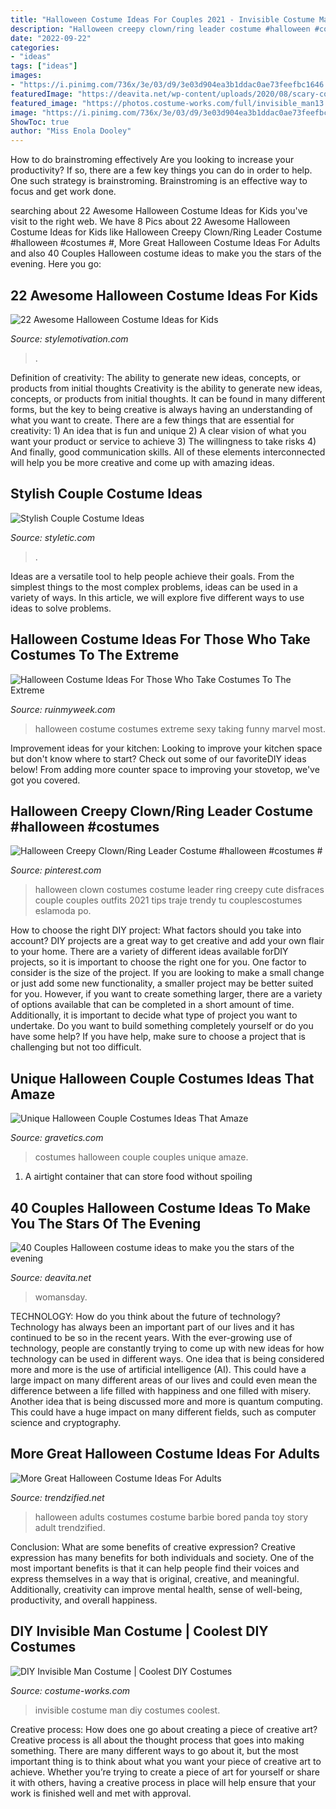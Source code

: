 ```yaml
---
title: "Halloween Costume Ideas For Couples 2021 - Invisible Costume Man Diy Costumes Coolest"
description: "Halloween creepy clown/ring leader costume #halloween #costumes #"
date: "2022-09-22"
categories:
- "ideas"
tags: ["ideas"]
images:
- "https://i.pinimg.com/736x/3e/03/d9/3e03d904ea3b1ddac0ae73feefbc1646.jpg"
featuredImage: "https://deavita.net/wp-content/uploads/2020/08/scary-couples-costumes-ideas-zombie-bride-and-groom.jpg"
featured_image: "https://photos.costume-works.com/full/invisible_man13.jpg"
image: "https://i.pinimg.com/736x/3e/03/d9/3e03d904ea3b1ddac0ae73feefbc1646.jpg"
ShowToc: true
author: "Miss Enola Dooley"
---
```



How to do brainstroming effectively
Are you looking to increase your productivity? If so, there are a few key things you can do in order to help. One such strategy is brainstroming. Brainstroming is an effective way to focus and get work done.

	

		
searching about 22 Awesome Halloween Costume Ideas for Kids you've visit to the right web. We have 8 Pics about 22 Awesome Halloween Costume Ideas for Kids like Halloween Creepy Clown/Ring Leader Costume #halloween #costumes #, More Great Halloween Costume Ideas For Adults and also 40 Couples Halloween costume ideas to make you the stars of the evening. Here you go:
		
    
## 22 Awesome Halloween Costume Ideas For Kids

<img loading=lazy src="https://www.stylemotivation.com/wp-content/uploads/2013/08/1121.jpg" onerror="this.onerror=null;this.src='https://tse3.mm.bing.net/th?id=OIP.B0OlbAbU4OqpycX3F6RQSgHaLH&amp;pid=15.1';" alt="22 Awesome Halloween Costume Ideas for Kids">

_Source: stylemotivation.com_

>. 

	

Definition of creativity: The ability to generate new ideas, concepts, or products from initial thoughts
Creativity is the ability to generate new ideas, concepts, or products from initial thoughts. It can be found in many different forms, but the key to being creative is always having an understanding of what you want to create. There are a few things that are essential for creativity: 1) An idea that is fun and unique 2) A clear vision of what you want your product or service to achieve 3) The willingness to take risks 4) And finally, good communication skills. All of these elements interconnected will help you be more creative and come up with amazing ideas.

    
## Stylish Couple Costume Ideas

<img loading=lazy src="https://styletic.com/wp-content/uploads/2015/10/couple-costume-ideas/14-couple-costume-ideas.jpg" onerror="this.onerror=null;this.src='https://tse3.mm.bing.net/th?id=OIP.5eWxGIdwOPKB9GWIwHUfMAHaJ4&amp;pid=15.1';" alt="Stylish Couple Costume Ideas">

_Source: styletic.com_

>. 

	

Ideas are a versatile tool to help people achieve their goals. From the simplest things to the most complex problems, ideas can be used in a variety of ways. In this article, we will explore five different ways to use ideas to solve problems.

    
## Halloween Costume Ideas For Those Who Take Costumes To The Extreme

<img loading=lazy src="https://ruinmyweek.com/wp-content/uploads/2019/09/tk-halloween-costume-ideas-for-people-who-like-taking-their-costumes-to-the-extreme-21.jpg" onerror="this.onerror=null;this.src='https://tse4.mm.bing.net/th?id=OIP.tWa7Xx9GKxXy-Kq5Z4VnYAHaJ4&amp;pid=15.1';" alt="Halloween Costume Ideas For Those Who Take Costumes To The Extreme">

_Source: ruinmyweek.com_

>halloween costume costumes extreme sexy taking funny marvel most. 

	

Improvement ideas for your kitchen:
Looking to improve your kitchen space but don't know where to start? Check out some of our favoriteDIY ideas below! From adding more counter space to improving your stovetop, we've got you covered.

    
## Halloween Creepy Clown/Ring Leader Costume #halloween #costumes #

<img loading=lazy src="https://i.pinimg.com/736x/3e/03/d9/3e03d904ea3b1ddac0ae73feefbc1646.jpg" onerror="this.onerror=null;this.src='https://tse3.mm.bing.net/th?id=OIP.qRv1I9buUpLEINSmulqIFwHaJ4&amp;pid=15.1';" alt="Halloween Creepy Clown/Ring Leader Costume #halloween #costumes #">

_Source: pinterest.com_

>halloween clown costumes costume leader ring creepy cute disfraces couple couples outfits 2021 tips traje trendy tu couplescostumes eslamoda po. 

	

How to choose the right DIY project: What factors should you take into account?
DIY projects are a great way to get creative and add your own flair to your home. There are a variety of different ideas available forDIY projects, so it is important to choose the right one for you. One factor to consider is the size of the project. If you are looking to make a small change or just add some new functionality, a smaller project may be better suited for you. However, if you want to create something larger, there are a variety of options available that can be completed in a short amount of time. Additionally, it is important to decide what type of project you want to undertake. Do you want to build something completely yourself or do you have some help? If you have help, make sure to choose a project that is challenging but not too difficult.

    
## Unique Halloween Couple Costumes Ideas That Amaze

<img loading=lazy src="https://www.gravetics.com/wp-content/uploads/2017/07/Best-Couples-Halloween-Costumes.jpg" onerror="this.onerror=null;this.src='https://tse4.mm.bing.net/th?id=OIP.E8-37tenHOZZc3BKIJIzDQHaNK&amp;pid=15.1';" alt="Unique Halloween Couple Costumes Ideas That Amaze">

_Source: gravetics.com_

>costumes halloween couple couples unique amaze. 

	

1. A airtight container that can store food without spoiling 

    
## 40 Couples Halloween Costume Ideas To Make You The Stars Of The Evening

<img loading=lazy src="https://deavita.net/wp-content/uploads/2020/08/scary-couples-costumes-ideas-zombie-bride-and-groom.jpg" onerror="this.onerror=null;this.src='https://tse3.mm.bing.net/th?id=OIP.HoQG2GGFl7-TFGtCGRAZOgHaLH&amp;pid=15.1';" alt="40 Couples Halloween costume ideas to make you the stars of the evening">

_Source: deavita.net_

>womansday. 

	

TECHNOLOGY: How do you think about the future of technology?
Technology has always been an important part of our lives and it has continued to be so in the recent years. With the ever-growing use of technology, people are constantly trying to come up with new ideas for how technology can be used in different ways. One idea that is being considered more and more is the use of artificial intelligence (AI). This could have a large impact on many different areas of our lives and could even mean the difference between a life filled with happiness and one filled with misery. Another idea that is being discussed more and more is quantum computing. This could have a huge impact on many different fields, such as computer science and cryptography.

    
## More Great Halloween Costume Ideas For Adults

<img loading=lazy src="http://www.trendzified.net/wp-content/uploads/2014/10/20140614_192304__880.jpg" onerror="this.onerror=null;this.src='https://tse1.mm.bing.net/th?id=OIP.2sOPFmNsFw2Ok6yFEPjCFAHaJ3&amp;pid=15.1';" alt="More Great Halloween Costume Ideas For Adults">

_Source: trendzified.net_

>halloween adults costumes costume barbie bored panda toy story adult trendzified. 

	

Conclusion: What are some benefits of creative expression?
Creative expression has many benefits for both individuals and society. One of the most important benefits is that it can help people find their voices and express themselves in a way that is original, creative, and meaningful. Additionally, creativity can improve mental health, sense of well-being, productivity, and overall happiness.

    
## DIY Invisible Man Costume | Coolest DIY Costumes

<img loading=lazy src="https://photos.costume-works.com/full/invisible_man13.jpg" onerror="this.onerror=null;this.src='https://tse1.mm.bing.net/th?id=OIP.s7uRWbkKO7VW9aPzNP4oDAHaMT&amp;pid=15.1';" alt="DIY Invisible Man Costume | Coolest DIY Costumes">

_Source: costume-works.com_

>invisible costume man diy costumes coolest. 

	

Creative process: How does one go about creating a piece of creative art?
Creative process is all about the thought process that goes into making something. There are many different ways to go about it, but the most important thing is to think about what you want your piece of creative art to achieve. Whether you’re trying to create a piece of art for yourself or share it with others, having a creative process in place will help ensure that your work is finished well and met with approval.

